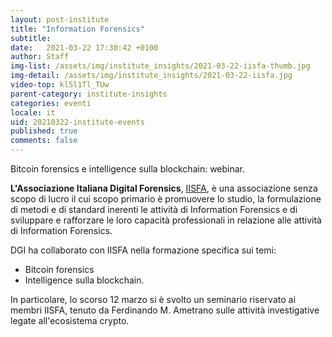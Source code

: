 ```yaml
---
layout: post-institute
title: "Information Forensics"
subtitle: 
date:   2021-03-22 17:30:42 +0100
author: Staff
img-list: /assets/img/institute_insights/2021-03-22-iisfa-thumb.jpg
img-detail: /assets/img/institute_insights/2021-03-22-iisfa.jpg
video-top: kl5l1Tl_TUw
parent-category: institute-insights
categories: eventi
locale: it
uid: 20210322-institute-events
published: true
comments: false
---
```

Bitcoin forensics e intelligence sulla blockchain: webinar.

**L'Associazione Italiana Digital Forensics**, [IISFA](https://www.iisfa.it/), è una associazione senza scopo di lucro il cui scopo primario è promuovere lo studio, la formulazione di metodi e di standard inerenti le attività di Information Forensics e di sviluppare e rafforzare le loro capacità professionali in relazione alle attività di Information Forensics.

DGI ha collaborato con IISFA nella formazione specifica sui temi:

- Bitcoin forensics
- Intelligence sulla blockchain.

In particolare, lo scorso 12 marzo si è svolto un seminario riservato ai membri IISFA, tenuto da Ferdinando M. Ametrano sulle attività investigative legate all'ecosistema crypto.
